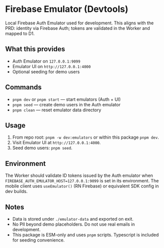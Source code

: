 # Firebase Emulator (Devtools)

Local Firebase Auth Emulator used for development. This aligns with the PRD: identity via Firebase Auth; tokens are validated in the Worker and mapped to D1.

## What this provides

- Auth Emulator on `127.0.0.1:9099`
- Emulator UI on `http://127.0.0.1:4000`
- Optional seeding for demo users

## Commands

- `pnpm dev` or `pnpm start` — start emulators (Auth + UI)
- `pnpm seed` — create demo users in the Auth emulator
- `pnpm clean` — reset emulator data directory

## Usage

1. From repo root: `pnpm -w dev:emulators` or within this package `pnpm dev`.
2. Visit Emulator UI at `http://127.0.0.1:4000`.
3. Seed demo users: `pnpm seed`.

## Environment

The Worker should validate ID tokens issued by the Auth emulator when `FIREBASE_AUTH_EMULATOR_HOST=127.0.0.1:9099` is set in its environment. The mobile client uses `useEmulator()` (RN Firebase) or equivalent SDK config in dev builds.

## Notes

- Data is stored under `./emulator-data` and exported on exit.
- No PII beyond demo placeholders. Do not use real emails in development.
- This package is ESM-only and uses `pnpm` scripts. Typescript is included for seeding convenience.
